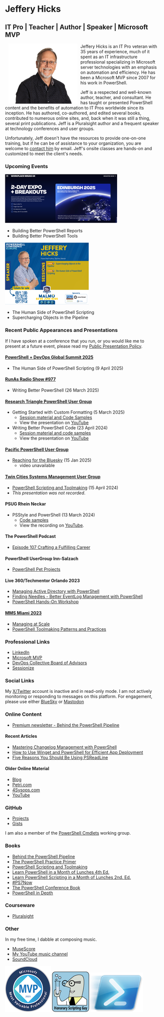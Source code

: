 # Jeffery Hicks

## IT Pro | Teacher | Author | Speaker | Microsoft MVP

<img src='images/jdh-oct2024.png' alt="Jeff Hicks" style="float:left;padding:0px 10px 5px 10px"/>Jeffery Hicks is an IT Pro veteran with 35 years of experience, much of it spent as an IT infrastructure professional specializing in Microsoft server technologies with an emphasis on automation and efficiency. He has been a Microsoft MVP since 2007 for his work in PowerShell.

Jeff is a respected and well-known author, teacher, and consultant. He has taught or presented PowerShell content and the benefits of automation to IT Pros worldwide since its inception. He has authored, co-authored, and edited several books, contributed to numerous online sites, and, back when it was still a thing, several print publications. Jeff is a Pluralsight author and a frequent speaker at technology conferences and user groups.

Unfortunately, Jeff doesn't have the resources to provide one-on-one training, but if he can be of assistance to your organization, you are welcome to [contact him](mailto:jhicks@jdhitsolutions.com?Subject=Hello) by email. Jeff's onsite classes are hands-on and customized to meet the client's needs.

### Upcoming Events

[![WorkPlace Ninjas UK](images/eventbanner.png "Register Now!")](https://wpninjas.uk/)

- Building Better PowerShell Reports
- Building Better PowerShell Tools

[![PSConfEU 2025](images/HICKS-social.png "Register Now!")](https://psconf.eu/)

- The Human Side of PowerShell Scripting
- Supercharging Objects in the Pipeline

### Recent Public Appearances and Presentations

If I have spoken at a conference that you run, or you would like me to present at a future event, please read my [Public Presentation Policy](https://gist.github.com/jdhitsolutions/d0f1eeae99878a10f8132a44747db47a).

#### [PowerShell + DevOps Global Summit 2025](https://powershellsummit.org)

- The Human Side of PowerShell Scripting (9 April 2025)

#### [RunAs Radio Show #977](https://runasradio.com/Shows/Show/977)

- Writing Better PowerShell (26 March 2025)

#### [Research Triangle PowerShell User Group](https://www.meetup.com/Research-Triangle-PowerShell-Users-Group/)

- Getting Started with Custom Formatting (5 March 2025)
  - [Session material and Code Samples](https://github.com/jdhitsolutions/PSCustomFormatting)
  - View the presentation on [YouTube](https://youtu.be/9CTJNHXJzwU?si=PLlI5S9B3rqwg7hf)
- Writing Better PowerShell Code (23 April 2024)
  - [Session material and code samples](https://gist.github.com/jdhitsolutions/a2f3a246c929a91e494601fa1c44fa55)
  - View the presentation on [YouTube](https://www.youtube.com/watch?v=WxoO1KJqCxU)

#### [Pacific PowerShell User Group](https://www.meetup.com/pacific-powershell-user-group/)

- [Reaching for the Bluesky](https://www.meetup.com/pacific-powershell-user-group/events/305394632/?eventOrigin=group_past_events) (15 Jan 2025)
  - video unavailable

#### [Twin Cities Systems Management User Group](https://tcsmug.org/)

- [PowerShell Scripting and Toolmaking](https://github.com/jdhitsolutions/PSScriptingToolmaking) (15 April 2024)
- *This presentation was not recorded*.

#### PSUG Rhein Neckar

- PSStyle and PowerShell (13 March 2024)
  - [Code samples](https://github.com/jdhitsolutions/PowerShell-with-Style)
  - View the recording on [YouTube](https://www.youtube.com/watch?v=6LySy7rrUO8).

#### The PowerShell Podcast

- [Episode 107 Crafting a Fulfilling Career](https://www.youtube.com/watch?v=5kPqaXb6JjE)

#### PowerShell UserGroup Inn-Salzach

- [PowerShell Pet Projects](https://www.youtube.com/watch?v=9vqTDF3u5l8&t=1s)

#### Live 360/Techmentor Orlando 2023

- [Managing Active Directory with PowerShell](https://github.com/jdhitsolutions/Techmentor2023-ManagingAD)
- [Finding Needles - Better EventLog Management with PowerShell](https://github.com/jdhitsolutions/Techmentor2023-EventLogMgmt)
- [PowerShell Hands-On Workshop](https://github.com/jdhitsolutions/Techmentor2023-PowerShellHOL)

#### [MMS Miami 2023](https://github.com/jdhitsolutions/MMSMiami-2023)

- [Managing at Scale](https://github.com/jdhitsolutions/MMSMiami-2023/tree/main/ManagingAtScale)
- [PowerShell Toolmaking Patterns and Practices](https://github.com/jdhitsolutions/MMSMiami-2023/tree/main/PSToolMakingPatterns)

### Professional Links

- [LinkedIn](https://www.linkedin.com/in/jefferyhicks/)
- [Microsoft MVP](https://mvp.microsoft.com/en-us/PublicProfile/4000314)
- [DevOps Collective Board of Advisors](https://devopscollective.org/about/)
- [Sessionize](https://sessionize.com/jeff-hicks)

### Social Links

My [X/Twitter](https://x.com/jeffhicks) account is inactive and in read-only mode. I am not actively monitoring or responding to messages on this platform. For engagement, please use either [BlueSky](https://bsky.app/profile/jdhitsolutions.com) or <a rel="me" href="https://techhub.social/@JeffHicks">Mastodon</a>

### Online Content

- [Premium newsletter - Behind the PowerShell Pipeline](https://jdhitsolutions.com/newsletter)

#### Recent Articles

- [Mastering Changelog Management with PowerShell](https://www.scriptrunner.com/en/blog/what-is-a-changelog-and-how-to-manage-it)
- [How to Use Winget and PowerShell for Efficient App Deployment](https://www.scriptrunner.com/en/blog/master-managing-winget-powershell)
- [Five Reasons You Should Be Using PSReadLine](https://www.scriptrunner.com/en/blog/5-reasons-to-use-psreadline)

#### Older Online Material

- [Blog](https://jdhitsolutions.com/blog)
- [Petri.com](https://petri.com/author/jeff-hicks/)
- [4Sysops.com](https://4sysops.com/members/jeffery-hicks/)
- [YouTube](https://www.youtube.com/channel/UC-UCPvmrflWlgHUuT16hr3w)

### GitHub

- [Projects](https://github.com/jdhitsolutions)
- [Gists](https://gist.github.com/jdhitsolutions)

I am also a member of the [PowerShell Cmdlets](https://github.com/PowerShell/PowerShell/blob/master/docs/community/working-group-definitions.md#cmdlets-and-modules) working group.

### Books

- [Behind the PowerShell Pipeline](https://jdhitsolutions.com/yourls/psbehind)
- [The PowerShell Practice Primer](https://jdhitsolutions.com/yourls/psprimer)
- [PowerShell Scripting and Toolmaking](https://jdhitsolutions.com/yourls/pstoolmaking)
- [Learn PowerShell in a Month of Lunches 4th Ed.](https://www.manning.com/books/learn-powershell-in-a-month-of-lunches?a_aid=jdhit&chan=code1)
- [Learn PowerShell Scripting in a Month of Lunches 2nd. Ed.](https://www.manning.com/books/learn-powershell-scripting-in-a-month-of-lunches-second-edition?a_aid=jdhit&chan=code1&a_aid=jdhit&chan=code1)
- [#PS7Now](https://leanpub.com/ps7now)
- [The PowerShell Conference Book](https://leanpub.com/powershell-conference-book)
- [PowerShell in Depth](https://www.manning.com/books/powershell-in-depth-second-edition)

### Courseware

- [Pluralsight](https://pluralsight.pxf.io/qbR6n)

### Other

In my free time, I dabble at composing music.

- [MuseScore](https://musescore.com/user/26698536)
- [My YouTube music channel](https://www.youtube.com/channel/UCQgbzJeDQm3zvuHz13UMwZA)
- [SoundCloud](https://soundcloud.com/jhicks61)

[![MVP](images/2023-microsoft-most-valuable-professional-mvp-150x150.png "View my MVP profile")](https://mvp.microsoft.com/en-US/MVP/profile/58fe8fa8-3c9a-e411-93f2-9cb65495d3c4) ![honorary scripting guy](images/Honorary-Scripting-Guy_medium.png) ![PowerShell](images/Windows_PowerShell_icon.png)
